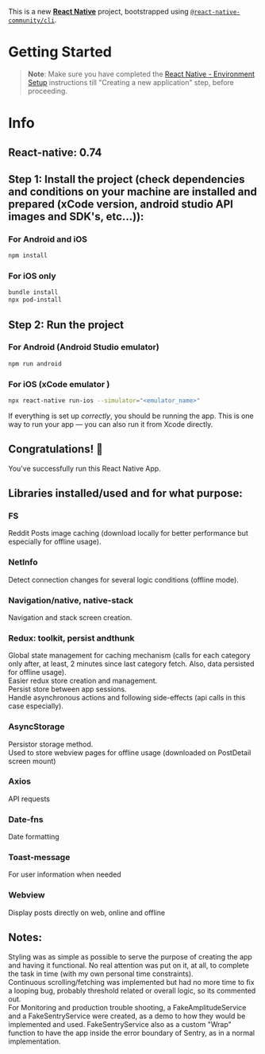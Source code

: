 This is a new [**React Native**](https://reactnative.dev) project, bootstrapped using [`@react-native-community/cli`](https://github.com/react-native-community/cli).

# Getting Started

>**Note**: Make sure you have completed the [React Native - Environment Setup](https://reactnative.dev/docs/environment-setup) instructions till "Creating a new application" step, before proceeding.

# Info
## React-native: 0.74


## Step 1: Install the project (check dependencies and conditions on your machine are installed and prepared (xCode version, android studio API images and SDK's, etc...)):
### For Android and iOS

```bash
npm install
```
### For iOS only 

```bash
bundle install
npx pod-install
```

## Step 2: Run the project
### For Android (Android Studio emulator)

```bash
npm run android
```

### For iOS (xCode emulator )
```bash
npx react-native run-ios --simulator="<emulator_name>"
```

If everything is set up _correctly_, you should be running the app.
This is one way to run your app — you can also run it from Xcode directly.


## Congratulations! :tada:

You've successfully run this React Native App.

## Libraries installed/used and for what purpose:

### FS
Reddit Posts image caching (download locally for better performance but especially for offline usage).

### NetInfo
Detect connection changes for several logic conditions (offline mode).

### Navigation/native, native-stack
Navigation and stack screen creation.

### Redux: toolkit, persist andthunk
Global state management for caching mechanism (calls for each category only after, at least, 2 minutes since last category fetch. Also, data persisted for offline usage).\
Easier redux store creation and management.\
Persist store between app sessions.\
Handle asynchronous actions and following side-effects (api calls in this case especially).

### AsyncStorage
Persistor storage method.\
Used to store webview pages for offline usage (downloaded on PostDetail screen mount)

### Axios
API requests

### Date-fns
Date formatting

### Toast-message
For user information when needed

### Webview
Display posts directly on web, online and offline

## Notes:
Styling was as simple as possible to serve the purpose of creating the app and having it functional. No real attention was put on it, at all, to complete the task in time (with my own personal time constraints).\
Continuous scrolling/fetching was implemented but had no more time to fix a looping bug, probably threshold related or overall logic, so its commented out.\
For Monitoring and production trouble shooting, a FakeAmplitudeService and a FakeSentryService were created, as a demo to how they would be implemented and used. FakeSentryService also as a custom "Wrap" function to have the app inside the error boundary of Sentry, as in a normal implementation.

